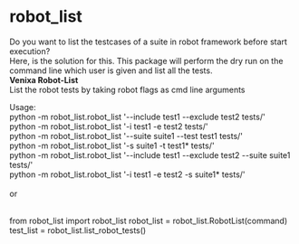 # robot_list </br>
Do you want to list the testcases of a suite in robot framework before start execution? </br>
Here, is the solution for this. This package will perform the dry run on the command line which user is given and list all the tests. </br>
**Venixa Robot-List** </br>
List the robot tests by taking robot flags as cmd line arguments </br>

Usage: </br>
python -m robot_list.robot_list '--include test1 --exclude test2 tests/' </br>
python -m robot_list.robot_list '-i test1 -e test2 tests/' </br>
python -m robot_list.robot_list '--suite suite1 --test test1 tests/'  </br>
python -m robot_list.robot_list '-s suite1 -t test1* tests/' </br>
python -m robot_list.robot_list '--include test1 --exclude test2 --suite suite1 tests/' </br>
python -m robot_list.robot_list '-i test1 -e test2 -s suite1* tests/' </br>
 </br>
or </br> </br>

from robot_list import robot_list
robot_list = robot_list.RobotList(command) </br>
test_list = robot_list.list_robot_tests() </br>

